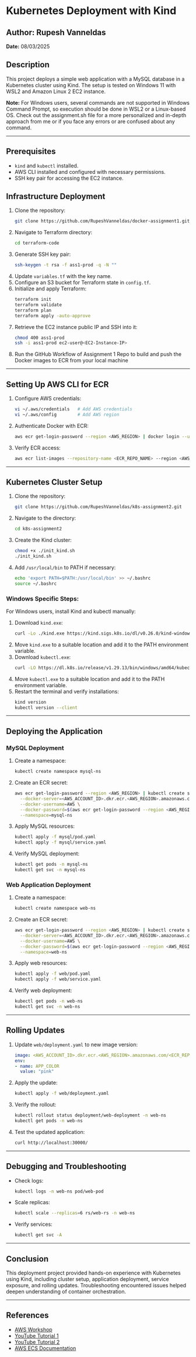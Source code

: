 # Kubernetes Deployment with Kind

## Author: Rupesh Vanneldas  
**Date:** 08/03/2025  

## Description
This project deploys a simple web application with a MySQL database in a Kubernetes cluster using Kind. The setup is tested on Windows 11 with WSL2 and Amazon Linux 2 EC2 instance. 

**Note:** For Windows users, several commands are not supported in Windows Command Prompt, so execution should be done in WSL2 or a Linux-based OS. Check out the assignment.sh file for a more personalized and in-depth approach from me or if you face any errors or are confused about any command.

---

## Prerequisites
- `kind` and `kubectl` installed.
- AWS CLI installed and configured with necessary permissions.
- SSH key pair for accessing the EC2 instance.

## Infrastructure Deployment

1. Clone the repository:
   ```sh
   git clone https://github.com/RupeshVanneldas/docker-assignment1.git
   ```
2. Navigate to Terraform directory:
   ```sh
   cd terraform-code
   ```
3. Generate SSH key pair:
   ```sh
   ssh-keygen -t rsa -f ass1-prod -q -N ""
   ```
4. Update `variables.tf` with the key name.
5. Configure an S3 bucket for Terraform state in `config.tf`.
6. Initialize and apply Terraform:
   ```sh
   terraform init
   terraform validate
   terraform plan
   terraform apply -auto-approve
   ```
7. Retrieve the EC2 instance public IP and SSH into it:
   ```sh
   chmod 400 ass1-prod
   ssh -i ass1-prod ec2-user@<EC2-Instance-IP>
   ```
8. Run the GitHub Workflow of Assignment 1 Repo to build and push the Docker images to ECR from your local machine

---

## Setting Up AWS CLI for ECR

1. Configure AWS credentials:
   ```sh
   vi ~/.aws/credentials   # Add AWS credentials
   vi ~/.aws/config        # Add AWS region
   ```
2. Authenticate Docker with ECR:
   ```sh
   aws ecr get-login-password --region <AWS_REGION> | docker login --username AWS --password-stdin <AWS_ACCOUNT_ID>.dkr.ecr.<AWS_REGION>.amazonaws.com/<ECR_REPO_NAME>
   ```
3. Verify ECR access:
   ```sh
   aws ecr list-images --repository-name <ECR_REPO_NAME> --region <AWS_REGION>
   ```

---

## Kubernetes Cluster Setup

1. Clone the repository:
   ```sh
   git clone https://github.com/RupeshVanneldas/k8s-assignment2.git
   ```
2. Navigate to the directory:
   ```sh
   cd k8s-assignment2
   ```
3. Create the Kind cluster:
   ```sh
   chmod +x ./init_kind.sh
   ./init_kind.sh
   ```
4. Add `/usr/local/bin` to PATH if necessary:
   ```sh
   echo 'export PATH=$PATH:/usr/local/bin' >> ~/.bashrc
   source ~/.bashrc
   ```

### Windows Specific Steps:
For Windows users, install Kind and kubectl manually:
1. Download `kind.exe`:
   ```sh
   curl -Lo ./kind.exe https://kind.sigs.k8s.io/dl/v0.26.0/kind-windows-amd64
   ```
2. Move `kind.exe` to a suitable location and add it to the PATH environment variable.
3. Download `kubectl.exe`:
   ```sh
   curl -LO https://dl.k8s.io/release/v1.29.13/bin/windows/amd64/kubectl.exe
   ```
4. Move `kubectl.exe` to a suitable location and add it to the PATH environment variable.
5. Restart the terminal and verify installations:
   ```sh
   kind version
   kubectl version --client
   ```

---

## Deploying the Application

### MySQL Deployment
1. Create a namespace:
   ```sh
   kubectl create namespace mysql-ns
   ```
2. Create an ECR secret:
   ```sh
   aws ecr get-login-password --region <AWS_REGION> | kubectl create secret docker-registry ecr-secret \
     --docker-server=<AWS_ACCOUNT_ID>.dkr.ecr.<AWS_REGION>.amazonaws.com \
     --docker-username=AWS \
     --docker-password=$(aws ecr get-login-password --region <AWS_REGION>) \
     --namespace=mysql-ns
   ```
3. Apply MySQL resources:
   ```sh
   kubectl apply -f mysql/pod.yaml
   kubectl apply -f mysql/service.yaml
   ```
4. Verify MySQL deployment:
   ```sh
   kubectl get pods -n mysql-ns
   kubectl get svc -n mysql-ns
   ```

### Web Application Deployment
1. Create a namespace:
   ```sh
   kubectl create namespace web-ns
   ```
2. Create an ECR secret:
   ```sh
   aws ecr get-login-password --region <AWS_REGION> | kubectl create secret docker-registry ecr-secret \
     --docker-server=<AWS_ACCOUNT_ID>.dkr.ecr.<AWS_REGION>.amazonaws.com \
     --docker-username=AWS \
     --docker-password=$(aws ecr get-login-password --region <AWS_REGION>) \
     --namespace=web-ns
   ```
3. Apply web resources:
   ```sh
   kubectl apply -f web/pod.yaml
   kubectl apply -f web/service.yaml
   ```
4. Verify web deployment:
   ```sh
   kubectl get pods -n web-ns
   kubectl get svc -n web-ns
   ```

---

## Rolling Updates

1. Update `web/deployment.yaml` to new image version:
   ```yaml
   image: <AWS_ACCOUNT_ID>.dkr.ecr.<AWS_REGION>.amazonaws.com/<ECR_REPO_NAME>:my_app_v2
   env:
   - name: APP_COLOR
     value: "pink"
   ```
2. Apply the update:
   ```sh
   kubectl apply -f web/deployment.yaml
   ```
3. Verify the rollout:
   ```sh
   kubectl rollout status deployment/web-deployment -n web-ns
   kubectl get pods -n web-ns
   ```
4. Test the updated application:
   ```sh
   curl http://localhost:30000/
   ```

---

## Debugging and Troubleshooting
- Check logs:
  ```sh
  kubectl logs -n web-ns pod/web-pod
  ```
- Scale replicas:
  ```sh
  kubectl scale --replicas=6 rs/web-rs -n web-ns
  ```
- Verify services:
  ```sh
  kubectl get svc -A
  ```

---

## Conclusion
This deployment project provided hands-on experience with Kubernetes using Kind, including cluster setup, application deployment, service exposure, and rolling updates. Troubleshooting encountered issues helped deepen understanding of container orchestration.

---

## References
- [AWS Workshop](https://catalog.us-east-1.prod.workshops.aws/)
- [YouTube Tutorial 1](https://youtu.be/TlHvYWVUZyc?si=7eAOx1YnsiE1V-j1)
- [YouTube Tutorial 2](https://youtu.be/XuSQU5Grv1g?si=kIGAuRwkGP8-nGoK)
- [AWS ECS Documentation](https://docs.aws.amazon.com/AmazonECS/latest/developerguide/docker-basics.html)